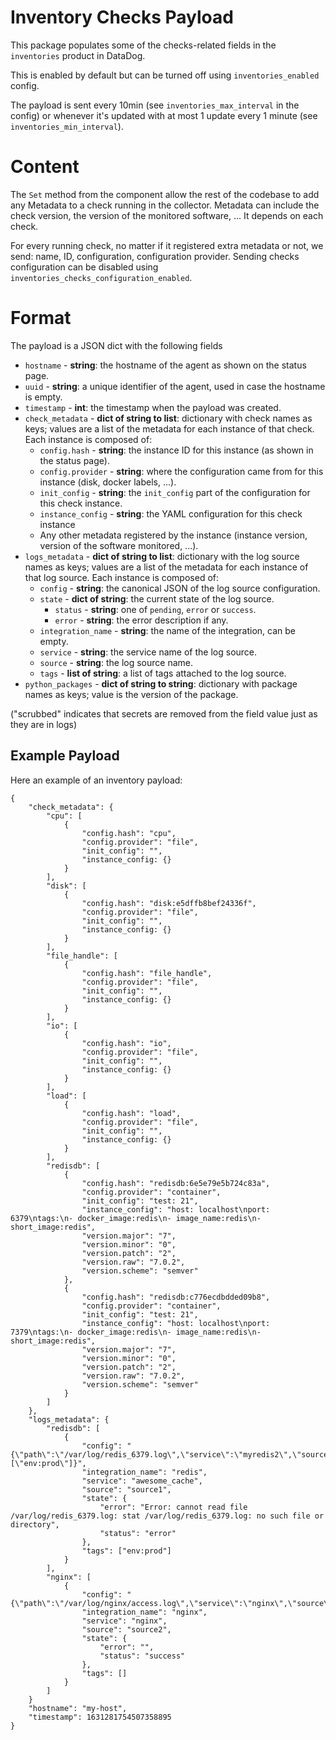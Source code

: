 # Inventory Checks Payload

This package populates some of the checks-related fields in the `inventories` product in DataDog.

This is enabled by default but can be turned off using `inventories_enabled` config.

The payload is sent every 10min (see `inventories_max_interval` in the config) or whenever it's updated with at most 1
update every 1 minute (see `inventories_min_interval`).

# Content

The `Set` method from the component allow the rest of the codebase to add any Metadata to a check running in the collector.
Metadata can include the check version, the version of the monitored software, ... It depends on each check.

For every running check, no matter if it registered extra metadata or not, we send: name, ID, configuration,
configuration provider. Sending checks configuration can be disabled using `inventories_checks_configuration_enabled`.

# Format

The payload is a JSON dict with the following fields

- `hostname` - **string**: the hostname of the agent as shown on the status page.
- `uuid` - **string**: a unique identifier of the agent, used in case the hostname is empty.
- `timestamp` - **int**: the timestamp when the payload was created.
- `check_metadata` - **dict of string to list**: dictionary with check names as keys; values are a list of the metadata for each
  instance of that check.
  Each instance is composed of:
    - `config.hash` - **string**: the instance ID for this instance (as shown in the status page).
    - `config.provider` - **string**: where the configuration came from for this instance (disk, docker labels, ...).
    - `init_config` - **string**: the `init_config` part of the configuration for this check instance.
    - `instance_config` - **string**: the YAML configuration for this check instance
    - Any other metadata registered by the instance (instance version, version of the software monitored, ...).
- `logs_metadata` - **dict of string to list**: dictionary with the log source names as keys; values are a list of the metadata
  for each instance of that log source.
  Each instance is composed of:
    - `config` - **string**: the canonical JSON of the log source configuration.
    - `state` - **dict of string**: the current state of the log source.
      - `status` - **string**: one of `pending`, `error` or `success`.
      - `error` - **string**: the error description if any.
    - `integration_name` - **string**: the name of the integration, can be empty.
    - `service` - **string**: the service name of the log source.
    - `source` - **string**: the log source name.
    - `tags` - **list of string**: a list of tags attached to the log source.
- `python_packages` - **dict of string to string**: dictionary with package names as keys; value is the version of the package.

("scrubbed" indicates that secrets are removed from the field value just as they are in logs)

## Example Payload

Here an example of an inventory payload:

```
{
    "check_metadata": {
        "cpu": [
            {
                "config.hash": "cpu",
                "config.provider": "file",
                "init_config": "",
                "instance_config: {}
            }
        ],
        "disk": [
            {
                "config.hash": "disk:e5dffb8bef24336f",
                "config.provider": "file",
                "init_config": "",
                "instance_config: {}
            }
        ],
        "file_handle": [
            {
                "config.hash": "file_handle",
                "config.provider": "file",
                "init_config": "",
                "instance_config: {}
            }
        ],
        "io": [
            {
                "config.hash": "io",
                "config.provider": "file",
                "init_config": "",
                "instance_config: {}
            }
        ],
        "load": [
            {
                "config.hash": "load",
                "config.provider": "file",
                "init_config": "",
                "instance_config: {}
            }
        ],
        "redisdb": [
            {
                "config.hash": "redisdb:6e5e79e5b724c83a",
                "config.provider": "container",
                "init_config": "test: 21",
                "instance_config": "host: localhost\nport: 6379\ntags:\n- docker_image:redis\n- image_name:redis\n- short_image:redis",
                "version.major": "7",
                "version.minor": "0",
                "version.patch": "2",
                "version.raw": "7.0.2",
                "version.scheme": "semver"
            },
            {
                "config.hash": "redisdb:c776ecdbdded09b8",
                "config.provider": "container",
                "init_config": "test: 21",
                "instance_config": "host: localhost\nport: 7379\ntags:\n- docker_image:redis\n- image_name:redis\n- short_image:redis",
                "version.major": "7",
                "version.minor": "0",
                "version.patch": "2",
                "version.raw": "7.0.2",
                "version.scheme": "semver"
            }
        ]
    },
    "logs_metadata": {
        "redisdb": [
            {
                "config": "{\"path\":\"/var/log/redis_6379.log\",\"service\":\"myredis2\",\"source\":\"redis\",\"type\":\"file\",\"tags\":[\"env:prod\"]}",
                "integration_name": "redis",
                "service": "awesome_cache",
                "source": "source1",
                "state": {
                    "error": "Error: cannot read file /var/log/redis_6379.log: stat /var/log/redis_6379.log: no such file or directory",
                    "status": "error"
                },
                "tags": ["env:prod"]
            }
        ],
        "nginx": [
            {
                "config": "{\"path\":\"/var/log/nginx/access.log\",\"service\":\"nginx\",\"source\":\"nginx\",\"type\":\"file\"}",
                "integration_name": "nginx",
                "service": "nginx",
                "source": "source2",
                "state": {
                    "error": "",
                    "status": "success"
                },
                "tags": []
            }
        ]
    }
    "hostname": "my-host",
    "timestamp": 1631281754507358895
}
```
